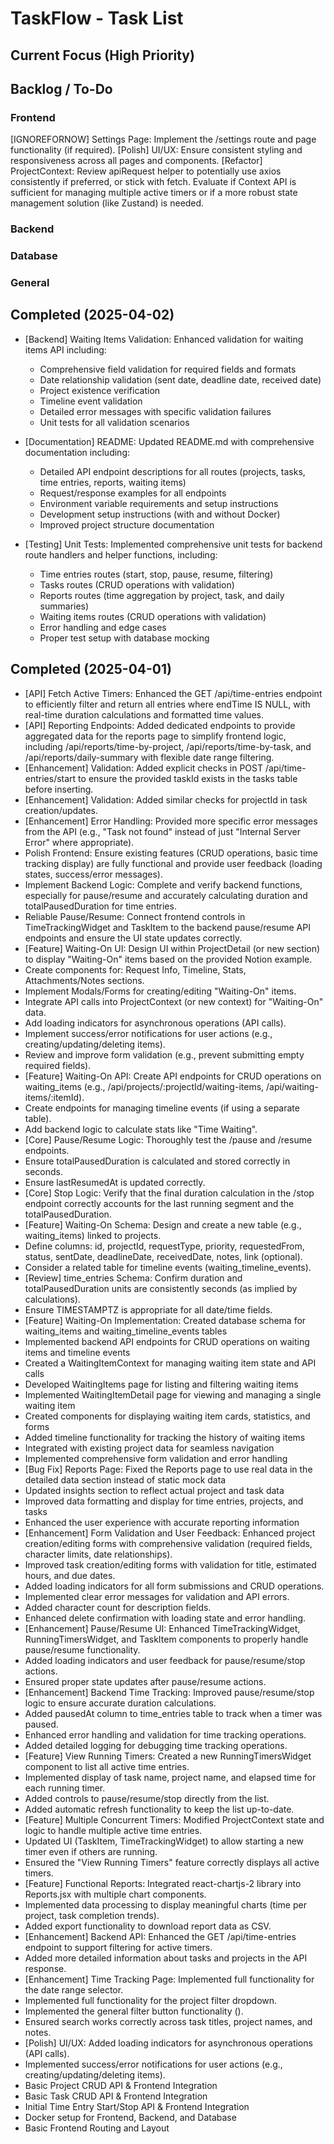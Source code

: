 # TaskFlow - Task List
## Current Focus (High Priority)
## Backlog / To-Do
### Frontend
[IGNOREFORNOW] Settings Page:
Implement the /settings route and page functionality (if required).
[Polish] UI/UX:
Ensure consistent styling and responsiveness across all pages and components.
[Refactor] ProjectContext:
Review apiRequest helper to potentially use axios consistently if preferred, or stick with fetch.
Evaluate if Context API is sufficient for managing multiple active timers or if a more robust state management solution (like Zustand) is needed.
### Backend
### Database
### General
## Completed (2025-04-02)
- [Backend] Waiting Items Validation: Enhanced validation for waiting items API including:
  - Comprehensive field validation for required fields and formats
  - Date relationship validation (sent date, deadline date, received date)
  - Project existence verification
  - Timeline event validation
  - Detailed error messages with specific validation failures
  - Unit tests for all validation scenarios

- [Documentation] README: Updated README.md with comprehensive documentation including:
  - Detailed API endpoint descriptions for all routes (projects, tasks, time entries, reports, waiting items)
  - Request/response examples for all endpoints
  - Environment variable requirements and setup instructions
  - Development setup instructions (with and without Docker)
  - Improved project structure documentation

- [Testing] Unit Tests: Implemented comprehensive unit tests for backend route handlers and helper functions, including:
  - Time entries routes (start, stop, pause, resume, filtering)
  - Tasks routes (CRUD operations with validation)
  - Reports routes (time aggregation by project, task, and daily summaries)
  - Waiting items routes (CRUD operations with validation)
  - Error handling and edge cases
  - Proper test setup with database mocking

## Completed (2025-04-01)
- [API] Fetch Active Timers: Enhanced the GET /api/time-entries endpoint to efficiently filter and return all entries where endTime IS NULL, with real-time duration calculations and formatted time values.
- [API] Reporting Endpoints: Added dedicated endpoints to provide aggregated data for the reports page to simplify frontend logic, including /api/reports/time-by-project, /api/reports/time-by-task, and /api/reports/daily-summary with flexible date range filtering.
- [Enhancement] Validation: Added explicit checks in POST /api/time-entries/start to ensure the provided taskId exists in the tasks table before inserting.
- [Enhancement] Validation: Added similar checks for projectId in task creation/updates.
- [Enhancement] Error Handling: Provided more specific error messages from the API (e.g., "Task not found" instead of just "Internal Server Error" where appropriate).
- Polish Frontend: Ensure existing features (CRUD operations, basic time tracking display) are fully functional and provide user feedback (loading states, success/error messages).
- Implement Backend Logic: Complete and verify backend functions, especially for pause/resume and accurately calculating duration and totalPausedDuration for time entries.
- Reliable Pause/Resume: Connect frontend controls in TimeTrackingWidget and TaskItem to the backend pause/resume API endpoints and ensure the UI state updates correctly.
- [Feature] Waiting-On UI: Design UI within ProjectDetail (or new section) to display "Waiting-On" items based on the provided Notion example.
- Create components for: Request Info, Timeline, Stats, Attachments/Notes sections.
- Implement Modals/Forms for creating/editing "Waiting-On" items.
- Integrate API calls into ProjectContext (or new context) for "Waiting-On" data.
- Add loading indicators for asynchronous operations (API calls).
- Implement success/error notifications for user actions (e.g., creating/updating/deleting items).
- Review and improve form validation (e.g., prevent submitting empty required fields).
- [Feature] Waiting-On API: Create API endpoints for CRUD operations on waiting_items (e.g., /api/projects/:projectId/waiting-items, /api/waiting-items/:itemId).
- Create endpoints for managing timeline events (if using a separate table).
- Add backend logic to calculate stats like "Time Waiting".
- [Core] Pause/Resume Logic: Thoroughly test the /pause and /resume endpoints.
- Ensure totalPausedDuration is calculated and stored correctly in seconds.
- Ensure lastResumedAt is updated correctly.
- [Core] Stop Logic: Verify that the final duration calculation in the /stop endpoint correctly accounts for the last running segment and the totalPausedDuration.
- [Feature] Waiting-On Schema: Design and create a new table (e.g., waiting_items) linked to projects.
- Define columns: id, projectId, requestType, priority, requestedFrom, status, sentDate, deadlineDate, receivedDate, notes, link (optional).
- Consider a related table for timeline events (waiting_timeline_events).
- [Review] time_entries Schema: Confirm duration and totalPausedDuration units are consistently seconds (as implied by calculations).
- Ensure TIMESTAMPTZ is appropriate for all date/time fields.
- [Feature] Waiting-On Implementation: Created database schema for waiting_items and waiting_timeline_events tables
- Implemented backend API endpoints for CRUD operations on waiting items and timeline events
- Created a WaitingItemContext for managing waiting item state and API calls
- Developed WaitingItems page for listing and filtering waiting items
- Implemented WaitingItemDetail page for viewing and managing a single waiting item
- Created components for displaying waiting item cards, statistics, and forms
- Added timeline functionality for tracking the history of waiting items
- Integrated with existing project data for seamless navigation
- Implemented comprehensive form validation and error handling
- [Bug Fix] Reports Page: Fixed the Reports page to use real data in the detailed data section instead of static mock data
- Updated insights section to reflect actual project and task data
- Improved data formatting and display for time entries, projects, and tasks
- Enhanced the user experience with accurate reporting information
- [Enhancement] Form Validation and User Feedback: Enhanced project creation/editing forms with comprehensive validation (required fields, character limits, date relationships).
- Improved task creation/editing forms with validation for title, estimated hours, and due dates.
- Added loading indicators for all form submissions and CRUD operations.
- Implemented clear error messages for validation and API errors.
- Added character count for description fields.
- Enhanced delete confirmation with loading state and error handling.
- [Enhancement] Pause/Resume UI: Enhanced TimeTrackingWidget, RunningTimersWidget, and TaskItem components to properly handle pause/resume functionality.
- Added loading indicators and user feedback for pause/resume/stop actions.
- Ensured proper state updates after pause/resume actions.
- [Enhancement] Backend Time Tracking: Improved pause/resume/stop logic to ensure accurate duration calculations.
- Added pausedAt column to time_entries table to track when a timer was paused.
- Enhanced error handling and validation for time tracking operations.
- Added detailed logging for debugging time tracking operations.
- [Feature] View Running Timers: Created a new RunningTimersWidget component to list all active time entries.
- Implemented display of task name, project name, and elapsed time for each running timer.
- Added controls to pause/resume/stop directly from the list.
- Added automatic refresh functionality to keep the list up-to-date.
- [Feature] Multiple Concurrent Timers: Modified ProjectContext state and logic to handle multiple active time entries.
- Updated UI (TaskItem, TimeTrackingWidget) to allow starting a new timer even if others are running.
- Ensured the "View Running Timers" feature correctly displays all active timers.
- [Feature] Functional Reports: Integrated react-chartjs-2 library into Reports.jsx with multiple chart components.
- Implemented data processing to display meaningful charts (time per project, task completion trends).
- Added export functionality to download report data as CSV.
- [Enhancement] Backend API: Enhanced the GET /api/time-entries endpoint to support filtering for active timers.
- Added more detailed information about tasks and projects in the API response.
- [Enhancement] Time Tracking Page: Implemented full functionality for the date range selector.
- Implemented full functionality for the project filter dropdown.
- Implemented the general filter button functionality ().
- Ensured search works correctly across task titles, project names, and notes.
- [Polish] UI/UX: Added loading indicators for asynchronous operations (API calls).
- Implemented success/error notifications for user actions (e.g., creating/updating/deleting items).
- Basic Project CRUD API & Frontend Integration
- Basic Task CRUD API & Frontend Integration
- Initial Time Entry Start/Stop API & Frontend Integration
- Docker setup for Frontend, Backend, and Database
- Basic Frontend Routing and Layout
